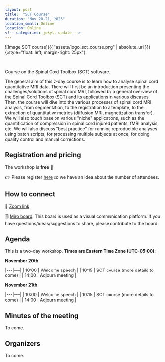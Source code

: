 ```yaml
---
layout: post
title:  "SCT Course"
duration: "Nov 20-21, 2023"
location_small: Online
location: Online
<!-- categories: jekyll update -->
---
```


![Image SCT course]({{ "assets/logo_sct_course.png" | absolute_url }}){:style="float: left; margin-right: 25px"}

&nbsp;
&nbsp;

Course on the Spinal Cord Toolbox (SCT) software.

The general aim of this 2-day course is to learn how to analyse spinal cord quantitative MRI data. There will first be an introduction presenting the challenges/solutions of spinal cord MRI, followed by a general overview of the Spinal Cord Toolbox (SCT) and its applications in various diseases. Then, the course will dive into the various processes of spinal cord MRI analysis, from segmentation, to the registration to a template, to the extraction of quantitative metrics (diffusion MRI, magnetization transfer). We will also touch base on various "niche" applications, such as the quantification of compression in spinal cord injured patients, fMRI analysis, etc. We will also discuss "best practice" for running reproducible analyses using batch scripts, for processing multiple subjects at once, for doing quality control and manual corrections.

## Registration and pricing

The workshop is **free** 🙂

👉 Please register [here](https://forms.gle/oK4NrRgHPQB7EuGA8) so we have an idea about the number of attendees.


## How to connect

🎥 [Zoom link](https://polymtl-ca.zoom.us/j/87975574519)

🗒 [Miro board](https://miro.com/app/board/uXjVM0Q5dbY=/?share_link_id=203499920049). This board is used as a visual communication platform. If you have questions/ideas/suggestions to share, please contribute to the board.


## Agenda

This is a two-day workshop. **Times are Eastern Time Zone (UTC-05:00)**:


**November 20th**

|---|---|
| 10:00 | Welcome speech |
| 10:15 | SCT course (more details to come) |
| 14:00 | Adjourn meeting |

**November 21th**

|---|---|
| 10:00 | Welcome speech |
| 10:15 | SCT course (more details to come) |
| 14:00 | Adjourn meeting |

## Minutes of the meeting

To come.

## Organizers

To come.
